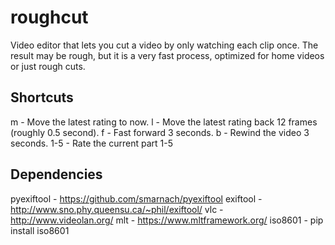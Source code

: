 # roughcut
Video editor that lets you cut a video by only watching each clip once. The result may be rough, but it is a very fast process, optimized for home videos or just rough cuts.

Shortcuts
---------
m - Move the latest rating to now.
l - Move the latest rating back 12 frames (roughly 0.5 second).
f - Fast forward 3 seconds.
b - Rewind the video 3 seconds.
1-5 - Rate the current part 1-5

Dependencies
------------
pyexiftool - https://github.com/smarnach/pyexiftool
exiftool - http://www.sno.phy.queensu.ca/~phil/exiftool/
vlc - http://www.videolan.org/
mlt - https://www.mltframework.org/
iso8601 - pip install iso8601


